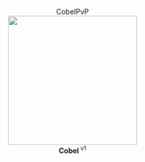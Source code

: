 <p align="center">CobelPvP<br><img width="256px" height="256px" src="[https://github.com/Desistirei/CobelPvP/blob/main/cobel.png]"><br><b>Cobel </b><sup>v1</sup></p>
